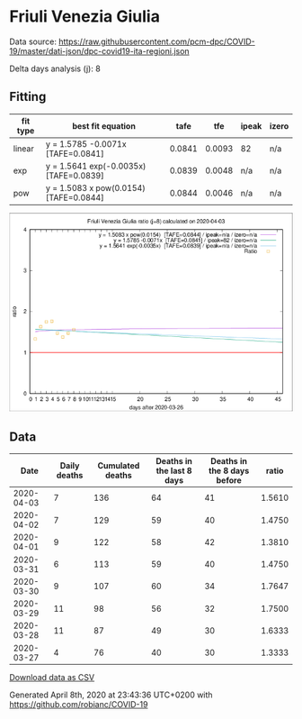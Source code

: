 # Friuli Venezia Giulia

Data source: https://raw.githubusercontent.com/pcm-dpc/COVID-19/master/dati-json/dpc-covid19-ita-regioni.json

Delta days analysis (j): 8

## Fitting 
|fit type|best fit equation|tafe|tfe|ipeak|izero|
|-------|-----|--------|------|---|---|
|linear|y = 1.5785 -0.0071x  [TAFE=0.0841]|0.0841|0.0093|82|n/a|
|exp|y = 1.5641 exp(-0.0035x)  [TAFE=0.0839]|0.0839|0.0048|n/a|n/a|
|pow|y = 1.5083 x pow(0.0154)  [TAFE=0.0844]|0.0844|0.0046|n/a|n/a|

![Plot](COVID-19_friuli_venezia_giulia_j8_2020-04-03.png)

## Data
|Date|Daily deaths|Cumulated deaths|Deaths in the last 8 days|Deaths in the 8 days before|ratio|
|----|----------|-----------|-------|--------------------|-----|
|2020-04-03|7|136|64|41|1.5610|
|2020-04-02|7|129|59|40|1.4750|
|2020-04-01|9|122|58|42|1.3810|
|2020-03-31|6|113|59|40|1.4750|
|2020-03-30|9|107|60|34|1.7647|
|2020-03-29|11|98|56|32|1.7500|
|2020-03-28|11|87|49|30|1.6333|
|2020-03-27|4|76|40|30|1.3333|

[Download data as CSV](COVID-19_friuli_venezia_giulia_j8_2020-04-03.csv)

Generated April 8th, 2020 at 23:43:36 UTC+0200 with https://github.com/robianc/COVID-19
